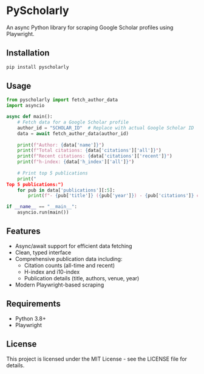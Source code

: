 # PyScholarly

An async Python library for scraping Google Scholar profiles using Playwright.

## Installation

```bash
pip install pyscholarly
```

## Usage

```python
from pyscholarly import fetch_author_data
import asyncio

async def main():
    # Fetch data for a Google Scholar profile
    author_id = "SCHOLAR_ID"  # Replace with actual Google Scholar ID
    data = await fetch_author_data(author_id)
    
    print(f"Author: {data['name']}")
    print(f"Total citations: {data['citations']['all']}")
    print(f"Recent citations: {data['citations']['recent']}")
    print(f"h-index: {data['h_index']['all']}")
    
    # Print top 5 publications
    print("
Top 5 publications:")
    for pub in data['publications'][:5]:
        print(f"- {pub['title']} ({pub['year']}) - {pub['citations']} citations")

if __name__ == "__main__":
    asyncio.run(main())
```

## Features

- Async/await support for efficient data fetching
- Clean, typed interface
- Comprehensive publication data including:
  - Citation counts (all-time and recent)
  - H-index and i10-index
  - Publication details (title, authors, venue, year)
- Modern Playwright-based scraping

## Requirements

- Python 3.8+
- Playwright

## License

This project is licensed under the MIT License - see the LICENSE file for details.
